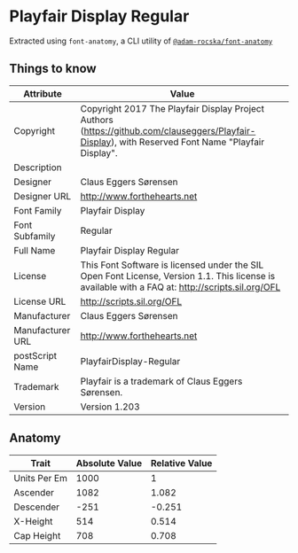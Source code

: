 # Playfair Display Regular

Extracted using `font-anatomy`, a CLI utility of
[`@adam-rocska/font-anatomy`](https://github.com/adam-rocska/font-anatomy)

## Things to know

| Attribute        | Value                                                                                                                                              |
| ---------------- | -------------------------------------------------------------------------------------------------------------------------------------------------- |
| Copyright        | Copyright 2017 The Playfair Display Project Authors (https://github.com/clauseggers/Playfair-Display), with Reserved Font Name "Playfair Display". |
| Description      |                                                                                                                                                    |
| Designer         | Claus Eggers Sørensen                                                                                                                              |
| Designer URL     | http://www.forthehearts.net                                                                                                                        |
| Font Family      | Playfair Display                                                                                                                                   |
| Font Subfamily   | Regular                                                                                                                                            |
| Full Name        | Playfair Display Regular                                                                                                                           |
| License          | This Font Software is licensed under the SIL Open Font License, Version 1.1. This license is available with a FAQ at: http://scripts.sil.org/OFL   |
| License URL      | http://scripts.sil.org/OFL                                                                                                                         |
| Manufacturer     | Claus Eggers Sørensen                                                                                                                              |
| Manufacturer URL | http://www.forthehearts.net                                                                                                                        |
| postScript Name  | PlayfairDisplay-Regular                                                                                                                            |
| Trademark        | Playfair is a trademark of Claus Eggers Sørensen.                                                                                                  |
| Version          | Version 1.203                                                                                                                                      |

## Anatomy

| Trait        | Absolute Value | Relative Value |
| ------------ | -------------- | -------------- |
| Units Per Em | 1000           | 1              |
| Ascender     | 1082           | 1.082          |
| Descender    | -251           | -0.251         |
| X-Height     | 514            | 0.514          |
| Cap Height   | 708            | 0.708          |
